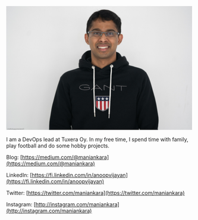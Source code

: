 <img src="anoop1.jpg" alt="drawing" width="500"/>

I am a DevOps lead at Tuxera Oy. In my free time, I spend time with family, play football and do some hobby projects.


Blog: [https://medium.com/@maniankara](https://medium.com/@maniankara)

LinkedIn: [https://fi.linkedin.com/in/anoopvijayan](https://fi.linkedin.com/in/anoopvijayan)

Twitter: [https://twitter.com/maniankara](https://twitter.com/maniankara)

Instagram: [http://instagram.com/maniankara](http://instagram.com/maniankara)

